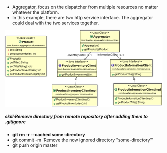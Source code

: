 - Aggregator, focus on the dispatcher from multiple resources no matter whatever the platform.
- In this example, there are two http service interface. The aggregator could deal with the two services together.


![alt text](./etc/aggregator-microservice.png "Aggregator Microservice")


##### skill:Remove directory from remote repository after adding them to .gitignore
- **git rm -r --cached some-directory**
- git commit -m 'Remove the now ignored directory "some-directory"'
- git push origin master
